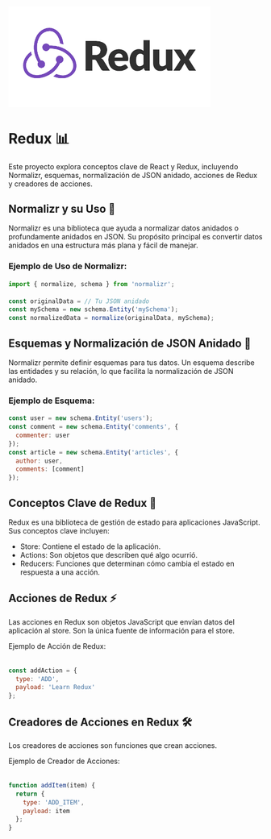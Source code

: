 
<img src="62c5368c3a321dd181302f80.png" alt="Imagen del Proyecto" width="400"/>


# Redux 📊

Este proyecto explora conceptos clave de React y Redux, incluyendo Normalizr, esquemas, normalización de JSON anidado, acciones de Redux y creadores de acciones.

## Normalizr y su Uso 🧩

Normalizr es una biblioteca que ayuda a normalizar datos anidados o profundamente anidados en JSON. Su propósito principal es convertir datos anidados en una estructura más plana y fácil de manejar.

### Ejemplo de Uso de Normalizr:

```javascript
import { normalize, schema } from 'normalizr';

const originalData = // Tu JSON anidado
const mySchema = new schema.Entity('mySchema');
const normalizedData = normalize(originalData, mySchema);
```

## Esquemas y Normalización de JSON Anidado 🔄

Normalizr permite definir esquemas para tus datos. Un esquema describe las entidades y su relación, lo que facilita la normalización de JSON anidado.

### Ejemplo de Esquema:

```javascript
const user = new schema.Entity('users');
const comment = new schema.Entity('comments', {
  commenter: user
});
const article = new schema.Entity('articles', {
  author: user,
  comments: [comment]
});
```

## Conceptos Clave de Redux 🧠
Redux es una biblioteca de gestión de estado para aplicaciones JavaScript. Sus conceptos clave incluyen:

- Store: Contiene el estado de la aplicación.
- Actions: Son objetos que describen qué algo ocurrió.
- Reducers: Funciones que determinan cómo cambia el estado en respuesta a una acción.

 ## Acciones de Redux ⚡
Las acciones en Redux son objetos JavaScript que envían datos del aplicación al store. Son la única fuente de información para el store.

Ejemplo de Acción de Redux:
```javascript

const addAction = {
  type: 'ADD',
  payload: 'Learn Redux'
};
```

## Creadores de Acciones en Redux 🛠️
Los creadores de acciones son funciones que crean acciones.

Ejemplo de Creador de Acciones:
```javascript
 
function addItem(item) {
  return {
    type: 'ADD_ITEM',
    payload: item
  };
}


